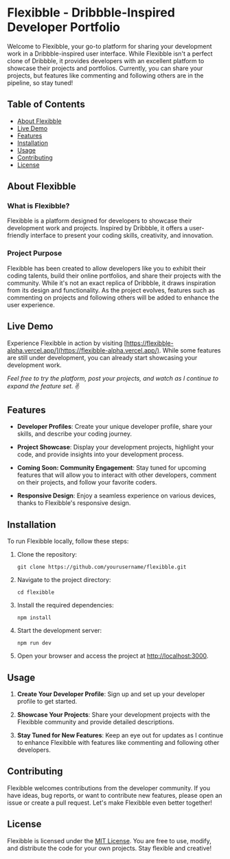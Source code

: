 # Flexibble - Dribbble-Inspired Developer Portfolio

Welcome to Flexibble, your go-to platform for sharing your development work in a Dribbble-inspired user interface. While Flexibble isn't a perfect clone of Dribbble, it provides developers with an excellent platform to showcase their projects and portfolios. Currently, you can share your projects, but features like commenting and following others are in the pipeline, so stay tuned!

## Table of Contents

- [About Flexibble](#about-flexibble)
- [Live Demo](#live-demo)
- [Features](#features)
- [Installation](#installation)
- [Usage](#usage)
- [Contributing](#contributing)
- [License](#license)

## About Flexibble

### What is Flexibble?

Flexibble is a platform designed for developers to showcase their development work and projects. Inspired by Dribbble, it offers a user-friendly interface to present your coding skills, creativity, and innovation.

### Project Purpose

Flexibble has been created to allow developers like you to exhibit their coding talents, build their online portfolios, and share their projects with the community. While it's not an exact replica of Dribbble, it draws inspiration from its design and functionality. As the project evolves, features such as commenting on projects and following others will be added to enhance the user experience.

## Live Demo

Experience Flexibble in action by visiting [https://flexibble-alpha.vercel.app/](https://flexibble-alpha.vercel.app/). While some features are still under development, you can already start showcasing your development work.

_Feel free to try the platform, post your projects, and watch as I continue to expand the feature set._ :v:

## Features

- **Developer Profiles**: Create your unique developer profile, share your skills, and describe your coding journey.

- **Project Showcase**: Display your development projects, highlight your code, and provide insights into your development process.

- **Coming Soon: Community Engagement**: Stay tuned for upcoming features that will allow you to interact with other developers, comment on their projects, and follow your favorite coders.

- **Responsive Design**: Enjoy a seamless experience on various devices, thanks to Flexibble's responsive design.

## Installation

To run Flexibble locally, follow these steps:

1. Clone the repository:

   ```shell
   git clone https://github.com/yourusername/flexibble.git
   ```

2. Navigate to the project directory:

   ```shell
   cd flexibble
   ```

3. Install the required dependencies:

   ```shell
   npm install
   ```

4. Start the development server:

   ```shell
   npm run dev
   ```

5. Open your browser and access the project at [http://localhost:3000](http://localhost:3000).

## Usage

1. **Create Your Developer Profile**: Sign up and set up your developer profile to get started.

2. **Showcase Your Projects**: Share your development projects with the Flexibble community and provide detailed descriptions.

3. **Stay Tuned for New Features**: Keep an eye out for updates as I continue to enhance Flexibble with features like commenting and following other developers.

## Contributing

Flexibble welcomes contributions from the developer community. If you have ideas, bug reports, or want to contribute new features, please open an issue or create a pull request. Let's make Flexibble even better together!

## License

Flexibble is licensed under the [MIT License](LICENSE). You are free to use, modify, and distribute the code for your own projects. Stay flexible and creative!
